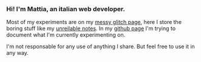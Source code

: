 ### Hi! I'm Mattia, an italian web developer.

Most of my experiments are on my [messy glitch page](https://glitch.com/@lichfolky), here I store the boring stuff like my [unreilable notes](https://github.com/lichfolky/Notes).
In my [github page]( https://lichfolky.github.io/) I'm trying to document what I'm currently experimenting on.

I'm not responsable for any use of anything I share. But feel free to use it in any way.

<!--
**lichfolky/lichfolky** is a ✨ _special_ ✨ repository because its `README.md` (this file) appears on your GitHub profile.

Here are some ideas to get you started:

- 🔭 I’m currently working on ...
- 🌱 I’m currently learning ...
- 👯 I’m looking to collaborate on ...
- 🤔 I’m looking for help with ...
- 💬 Ask me about ...
- 📫 How to reach me: ...
- 😄 Pronouns: ...
- ⚡ Fun fact: ...
-->
